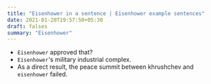 ```yaml
---
title: "Eisenhower in a sentence | Eisenhower example sentences"
date: 2021-01-20T19:57:50+05:30
draft: falses
summary: "Eisenhower"
---
```

- `Eisenhower` approved that?
- `Eisenhower`'s military industrial complex.
- As a direct result, the peace summit between khrushchev and `eisenhower` failed.
                 
